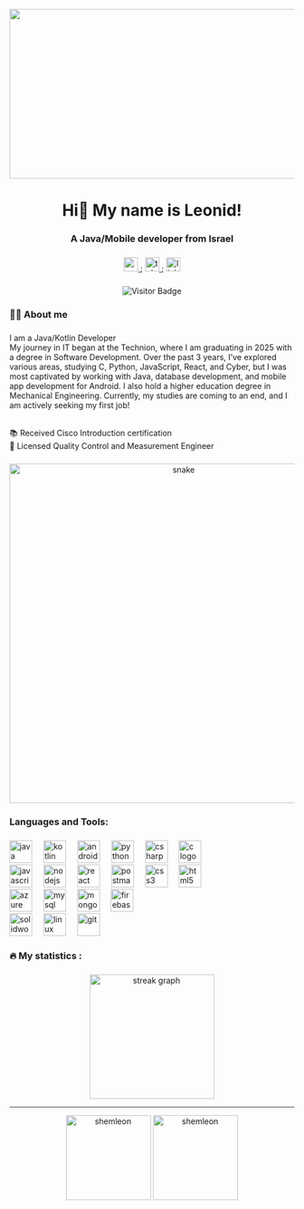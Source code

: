 <br clear="both">

<div align="center">
  <img height="300" width="600" src="https://user-images.githubusercontent.com/74038190/225813708-98b745f2-7d22-48cf-9150-083f1b00d6c9.gif"  />
</div>

###

<h1 align="center">Hi👋 My name is Leonid!</h1>
<h3 align="center">A Java/Mobile developer from Israel</h3>

###

<div align="center">
  <a href="mailto:shemiakinleonid@gmail.com" target="_blank">
    <img src="https://img.shields.io/badge/Gmail-D14836?style=for-the-badge&logo=gmail&logoColor=white" height="25" alt="gmail logo" />
  </a>;
  <a href="https://t.me/Ololosh13" target="_blank">
    <img src="https://img.shields.io/badge/Telegram-2CA5E0?style=for-the-badge&logo=telegram&logoColor=white" height="25" alt="telegram logo" />
  </a>;
  <a href="https://linkedin.com/in/leonid-shemiakin-904559193/" target="_blank">
    <img src="https://img.shields.io/badge/LinkedIn-0077B5?style=for-the-badge&logo=linkedin&logoColor=white" height="25" alt="linkedin logo" />
  </a>
</div>

###

<div align="center">
  <img src="https://visitor-badge.laobi.icu/badge?page_id=ShemLeon.ShemLeon&" alt="Visitor Badge" />
</div>

###

<h3 align="left">👩‍💻  About me </h3>

###

<p align="left">
I am a Java/Kotlin Developer
<br>My journey in IT began at the Technion, where I am graduating in 2025 with a degree in Software Development. Over the past 3 years, I've explored various areas, studying C, Python, JavaScript, React, and Cyber, but I was most captivated by working with Java, database development, and mobile app development for Android. I also hold a higher education degree in Mechanical Engineering. Currently, my studies are coming to an end, and I am actively seeking my first job!

<br>📚 Received Cisco Introduction certification
<br>🔭 Licensed Quality Control and Measurement Engineer
</p>

###

<p align="center">
 <img width="600" src="assets/github-snake.svg" alt="snake"/>
</p>

###

<h3 align="left">Languages and Tools:</h3>

###

<div align="left">
  <img src="https://cdn.jsdelivr.net/gh/devicons/devicon/icons/java/java-original.svg" height="40" alt="java logo" />
  <img width="12" />
  <img src="https://cdn.jsdelivr.net/gh/devicons/devicon/icons/kotlin/kotlin-original.svg" height="40" alt="kotlin logo" />
  <img width="12" />
  <img src="https://cdn.jsdelivr.net/gh/devicons/devicon/icons/android/android-original.svg" height="40" alt="android logo" />
  <img width="12" />
  <img src="https://cdn.jsdelivr.net/gh/devicons/devicon/icons/python/python-original.svg" height="40" alt="python logo" />
  <img width="12" />
  <img src="https://cdn.jsdelivr.net/gh/devicons/devicon/icons/csharp/csharp-original.svg" height="40" alt="csharp logo" />
  <img width="12" />
  <img src="https://cdn.jsdelivr.net/gh/devicons/devicon/icons/c/c-original.svg" height="40" alt="c logo" />
  <img width="12" />
  <br>
  <img src="https://cdn.jsdelivr.net/gh/devicons/devicon/icons/javascript/javascript-original.svg" height="40" alt="javascript logo" />
  <img width="12" />
  <img src="https://cdn.jsdelivr.net/gh/devicons/devicon/icons/nodejs/nodejs-original.svg" height="40" alt="nodejs logo" />
  <img width="12" />
  <img src="https://cdn.jsdelivr.net/gh/devicons/devicon/icons/react/react-original.svg" height="40" alt="react logo" />
  <img width="12" />
  <img src="https://cdn.simpleicons.org/postman/FF6C37" height="40" alt="postman" />
  <img width="12" />
  <img src="https://cdn.simpleicons.org/css3/1572B6" height="40" alt="css3" />
  <img width="12" />
  <img src="https://cdn.simpleicons.org/html5/E34F26" height="40" alt="html5" />
  <br>
  <img src="https://cdn.jsdelivr.net/gh/devicons/devicon/icons/azure/azure-original.svg" height="40" alt="azure logo" />
  <img width="12" />
  <img src="https://cdn.simpleicons.org/mysql/4479A1" height="40" alt="mysql" />
  &nbsp;&nbsp;&nbsp;
  <img src="https://cdn.simpleicons.org/mongodb/47A248" height="40" alt="mongodb" />
  <img width="12" />
  <img src="https://www.gstatic.com/devrel-devsite/prod/v6bfb74446ce17cd0d3af9b93bf26e056161cb79c5a6475bd6a9c25286fcb7861/firebase/images/lockup.svg" height="40" alt="firebase logo" />
  <img width="12" />
  <br>
  <img src="https://img.icons8.com/color/48/000000/solidworks.png" height="40" alt="solidworks logo" />
   <img width="12" />
  <img src="https://cdn.simpleicons.org/linux/000000" height="40" alt="linux" />
   <img width="12" />
  <img src="https://cdn.simpleicons.org/git/F05032" height="40" alt="git" />
   <img width="12" />
</div>

###

<h3 align="left">🔥   My statistics :</h3>

###

<div align="center">
  <img src="https://streak-stats.demolab.com?user=ShemLeon&locale=en&mode=daily&theme=dark&hide_border=false&border_radius=5&order=3" height="220" alt="streak graph"  />
</div>

<hr style="height:1px;border:none;color:#333;background-color:#333;">

<div align="center">
  <img src="https://github-readme-stats.vercel.app/api?username=shemleon&show_icons=true&locale=en&card_width=320" alt="shemleon" height="150" />
  <img src="https://github-readme-stats.vercel.app/api/top-langs?username=shemleon&show_icons=true&locale=en&layout=compact&card_width=320" alt="shemleon" height="150" />
</div>

###
